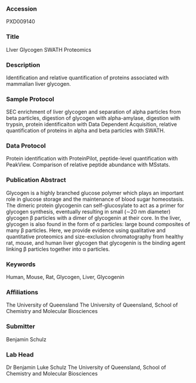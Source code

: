 ### Accession
PXD009140

### Title
LIver Glycogen SWATH Proteomics

### Description
Identification and relative quantification of proteins associated with mammalian liver glycogen.

### Sample Protocol
SEC enrichment of liver glycogen and separation of alpha particles from beta particles, digestion of glycogen with alpha-amylase, digestion with trypsin, protein identificaiton with Data Dependent Acquisition, relative quantification of proteins in alpha and beta particles with SWATH.

### Data Protocol
Protein identification with ProteinPilot, peptide-level quantification with PeakView. Comparison of relative peptide abundance with MSstats.

### Publication Abstract
Glycogen is a highly branched glucose polymer which plays an important role in glucose storage and the maintenance of blood sugar homeostasis. The dimeric protein glycogenin can self-glucosylate to act as a primer for glycogen synthesis, eventually resulting in small (&#x223c;20 nm diameter) glycogen &#x3b2; particles with a dimer of glycogenin at their core. In the liver, glycogen is also found in the form of &#x3b1; particles: large bound composites of many &#x3b2; particles. Here, we provide evidence using qualitative and quantitative proteomics and size-exclusion chromatography from healthy rat, mouse, and human liver glycogen that glycogenin is the binding agent linking &#x3b2; particles together into &#x3b1; particles.

### Keywords
Human, Mouse, Rat, Glycogen, Liver, Glycogenin

### Affiliations
The University of Queensland
The University of Queensland, School of Chemistry and Molecular Biosciences

### Submitter
Benjamin Schulz

### Lab Head
Dr Benjamin Luke Schulz
The University of Queensland, School of Chemistry and Molecular Biosciences


